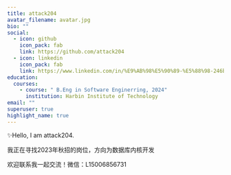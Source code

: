 ```yaml
---
title: attack204
avatar_filename: avatar.jpg
bio: ""
social:
  - icon: github
    icon_pack: fab
    link: https://github.com/attack204
  - icon: linkedin
    icon_pack: fab
    link: https://www.linkedin.com/in/%E9%AB%98%E5%90%89-%E5%88%98-246b8b231/
education:
  courses:
    - course: " B.Eng in Software Enginerring, 2024"
      institution: Harbin Institute of Technology
email: ""
superuser: true
highlight_name: true
---
```

✨Hello, I am attack204.  

我正在寻找2023年秋招的岗位，方向为数据库内核开发

欢迎联系我一起交流！微信：L15006856731
